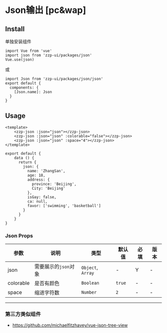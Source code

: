 # Json输出 [pc&wap]

## Install

单独安装组件
```vue
import Vue from 'vue'
import json from 'zzp-ui/packages/json'
Vue.use(json)
```
或
```vue
import Json from 'zzp-ui/packages/json/json'
export default {
  components: {
    [Json.name]: Json
  }
}
```

## Usage

```vue
<template>
    <zzp-json :json="json"></zzp-json>
    <zzp-json :json="json" :colorable="false"></zzp-json>
    <zzp-json :json="json" :space="4"></zzp-json>
</template>

export default {
    data () {
      return {
        json: {
          name: 'ZhangSan',
          age: 18,
          address: {
            province: 'Beijing',
            City: 'Beijing'
          },
          isGay: false,
          ca: null,
          favor: ['swimming', 'basketball']
        }
      }
    }
}
```

### Json Props 

| 参数 | 说明 | 类型 | 默认值 | 必填 | 版本 |
| ---- | ---- | ---- | ---- | ---- | ---- |
| json | 需要展示的`json`对象 | `Object`, `Array` | - | Y | - |
| colorable | 是否有颜色 | `Boolean` | `true` | - | - |
| space | 缩进字符数 | `Number` | `2` | - | - |

--- 

### 第三方类似组件
* https://github.com/michaelfitzhavey/vue-json-tree-view
